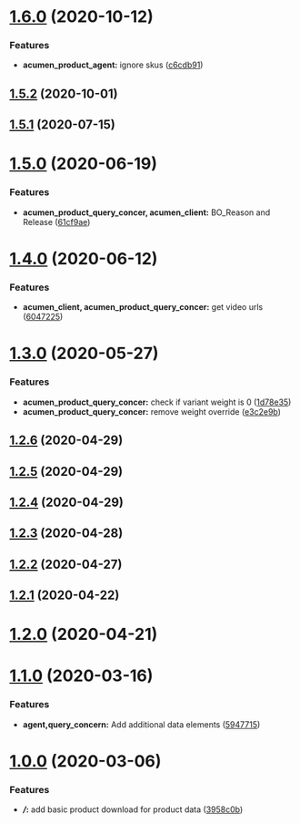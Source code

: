 # [1.6.0](https://github.com/5-stones/huginn_acumen_product_agent/compare/v1.5.2...v1.6.0) (2020-10-12)


### Features

* **acumen_product_agent:** ignore skus ([c6cdb91](https://github.com/5-stones/huginn_acumen_product_agent/commit/c6cdb91f08cc50c30e83960eb8efb1b5c65c323f))



## [1.5.2](https://github.com/5-stones/huginn_acumen_product_agent/compare/v1.5.1...v1.5.2) (2020-10-01)



## [1.5.1](https://github.com/5-stones/huginn_acumen_product_agent/compare/v1.5.0...v1.5.1) (2020-07-15)



# [1.5.0](https://github.com/5-stones/huginn_acumen_product_agent/compare/v1.4.0...v1.5.0) (2020-06-19)


### Features

* **acumen_product_query_concer, acumen_client:** BO_Reason and Release ([61cf9ae](https://github.com/5-stones/huginn_acumen_product_agent/commit/61cf9ae9c07f5fd6e879296b27effd6038b7fc24))



# [1.4.0](https://github.com/5-stones/huginn_acumen_product_agent/compare/v1.3.0...v1.4.0) (2020-06-12)


### Features

* **acumen_client, acumen_product_query_concer:** get video urls ([6047225](https://github.com/5-stones/huginn_acumen_product_agent/commit/60472257454e2f6f1621ea9b9be60d35d4b26ff0))



# [1.3.0](https://github.com/5-stones/huginn_acumen_product_agent/compare/v1.2.6...v1.3.0) (2020-05-27)


### Features

* **acumen_product_query_concer:** check if variant weight is 0 ([1d78e35](https://github.com/5-stones/huginn_acumen_product_agent/commit/1d78e3599f60927ce446a1b41cfae6dec1b004a0))
* **acumen_product_query_concer:** remove weight override ([e3c2e9b](https://github.com/5-stones/huginn_acumen_product_agent/commit/e3c2e9b22d0f96919c61ec85be56281b240683ef))



## [1.2.6](https://github.com/5-stones/huginn_acumen_product_agent/compare/v1.2.5...v1.2.6) (2020-04-29)



## [1.2.5](https://github.com/5-stones/huginn_acumen_product_agent/compare/v1.2.4...v1.2.5) (2020-04-29)



## [1.2.4](https://github.com/5-stones/huginn_acumen_product_agent/compare/v1.2.3...v1.2.4) (2020-04-29)



## [1.2.3](https://github.com/5-stones/huginn_acumen_product_agent/compare/v1.2.2...v1.2.3) (2020-04-28)



## [1.2.2](https://github.com/5-stones/huginn_acumen_product_agent/compare/v1.2.1...v1.2.2) (2020-04-27)



## [1.2.1](https://github.com/5-stones/huginn_acumen_product_agent/compare/v1.2.0...v1.2.1) (2020-04-22)



# [1.2.0](https://github.com/5-stones/huginn_acumen_product_agent/compare/v1.1.0...v1.2.0) (2020-04-21)



# [1.1.0](https://github.com/5-stones/huginn_acumen_product_agent/compare/v1.0.0...v1.1.0) (2020-03-16)


### Features

* **agent,query_concern:** Add additional data elements ([5947715](https://github.com/5-stones/huginn_acumen_product_agent/commit/5947715114ffac59dc9de5ecc95ff946d62329c4))



# [1.0.0](https://github.com/5-stones/huginn_acumen_product_agent/compare/3958c0b86a0af452f55e6de5dcfdd54ba35cb255...v1.0.0) (2020-03-06)


### Features

* ***/*:** add basic product download for product data ([3958c0b](https://github.com/5-stones/huginn_acumen_product_agent/commit/3958c0b86a0af452f55e6de5dcfdd54ba35cb255))



